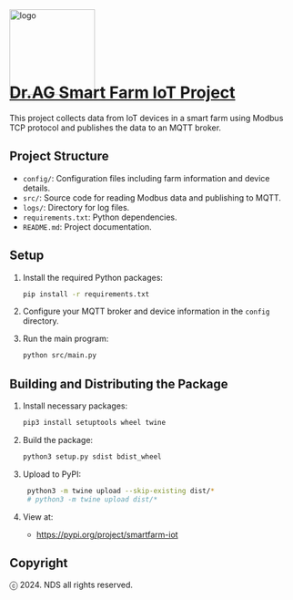 
<img src="https://data.doctor-ag.com/static/assets/images/brand/drag-logo.png" alt="logo" width="150" height="150" style="margin-bottom: -60px;">

[//]: # (![LOGO]&#40;./drag-logo.png&#41;)

# [Dr.AG Smart Farm IoT Project](http://www.doctor-ag.com/)

This project collects data from IoT devices in a smart farm using Modbus TCP protocol and publishes the data to an MQTT broker.

## Project Structure

- `config/`: Configuration files including farm information and device details.
- `src/`: Source code for reading Modbus data and publishing to MQTT.
- `logs/`: Directory for log files.
- `requirements.txt`: Python dependencies.
- `README.md`: Project documentation.

## Setup

1. Install the required Python packages:
    ```bash
    pip install -r requirements.txt
    ```

2. Configure your MQTT broker and device information in the `config` directory.

3. Run the main program:
    ```bash
    python src/main.py
    ```
   
## Building and Distributing the Package

1. Install necessary packages:
    ```bash
    pip3 install setuptools wheel twine
    ```

2. Build the package:
    ```bash
    python3 setup.py sdist bdist_wheel
    ```
   
3. Upload to PyPI:
    ```bash
     python3 -m twine upload --skip-existing dist/*
     # python3 -m twine upload dist/*
    ```
4. View at:
   - https://pypi.org/project/smartfarm-iot
   

## Copyright

ⓒ 2024. NDS all rights reserved.

